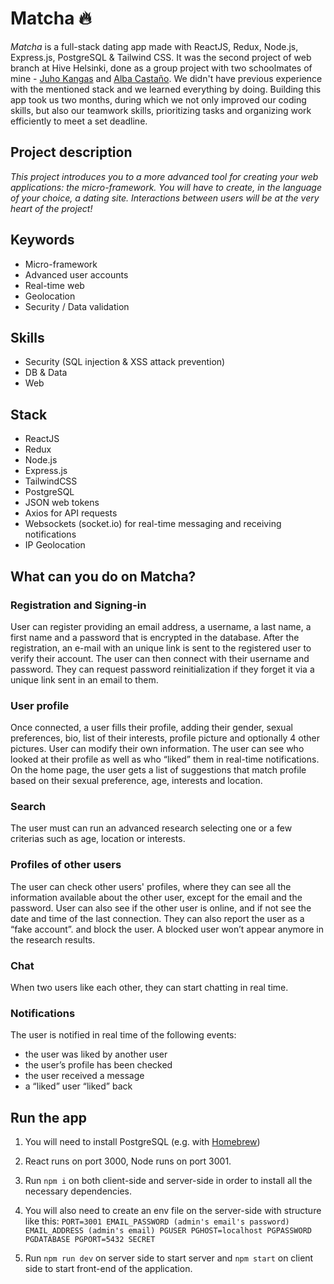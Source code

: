 # Matcha 🔥

_Matcha_ is a full-stack dating app made with ReactJS, Redux, Node.js, Express.js, PostgreSQL & Tailwind CSS. It was the second project of web branch at Hive Helsinki, done as a group project with two schoolmates of mine - [Juho Kangas](https://github.com/JuhoKangas) and [Alba Castaño](https://github.com/acastanome). We didn't have previous experience with the mentioned stack and we learned everything by doing. Building this app took us two months, during which we not only improved our coding skills, but also our teamwork skills, prioritizing tasks and organizing work efficiently to meet a set deadline. <br />

## Project description
_This project introduces you to a more advanced tool for creating your web applications: the micro-framework. You will have to create, in the language of your choice, a dating site. Interactions between users will be at the very heart of the project!_

## Keywords
- Micro-framework
- Advanced user accounts
- Real-time web
- Geolocation
- Security / Data validation

## Skills
- Security (SQL injection & XSS attack prevention)
- DB & Data
- Web

## Stack
- ReactJS
- Redux
- Node.js
- Express.js
- TailwindCSS
- PostgreSQL
- JSON web tokens
- Axios for API requests
- Websockets (socket.io) for real-time messaging and receiving notifications
- IP Geolocation

## What can you do on Matcha?
### Registration and Signing-in
User can register providing an email address, a username, a last name, a first name and a password that is encrypted in the database. After the registration, an e-mail with an unique link is sent to the registered user to verify their account. The user can then connect with their username and password. They can request password reinitialization if they forget it via a unique link sent in an email to them.

### User profile
Once connected, a user fills their profile, adding their gender, sexual preferences, bio, list of their interests, profile picture and optionally 4 other pictures. User can modify their own information. 
The user can see who looked at their profile as well as who “liked” them in real-time notifications.
On the home page, the user gets a list of suggestions that match profile based on their sexual preference, age, interests and location.

### Search
The user must can run an advanced research selecting one or a few criterias such as age, location or interests.

### Profiles of other users
The user can check other users' profiles, where they can see all the information available about the other user, except for the email and the password.
User can also see if the other user is online, and if not see the date and time of the last connection. They can also report the user as a “fake account”. and block the user. A blocked user won’t appear anymore in the research results.

### Chat
When two users like each other, they can start chatting in real time.

### Notifications
The user is notified in real time of the following events:
- the user was liked by another user
- the user’s profile has been checked
- the user received a message
- a “liked” user “liked” back

## Run the app
1. You will need to install PostgreSQL (e.g. with [Homebrew](https://wiki.postgresql.org/wiki/Homebrew))
2. React runs on port 3000, Node runs on port 3001.
3. Run `npm i` on both client-side and server-side in order to install all the necessary dependencies.
4. You will also need to create an env file on the server-side with structure like this: 
`PORT=3001
EMAIL_PASSWORD (admin's email's password)
EMAIL_ADDRESS (admin's email)
PGUSER
PGHOST=localhost
PGPASSWORD
PGDATABASE
PGPORT=5432
SECRET`

5. Run `npm run dev` on server side to start server and `npm start` on client side to start front-end of the application.
